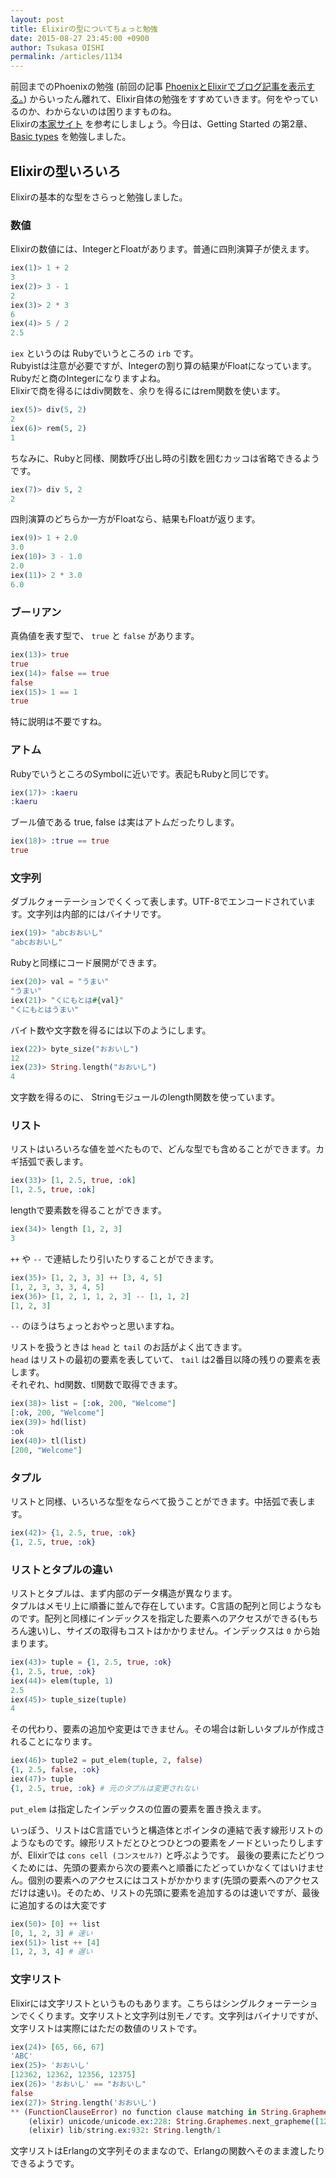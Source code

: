 ```yaml
---
layout: post
title: Elixirの型についてちょっと勉強
date: 2015-08-27 23:45:00 +0900
author: Tsukasa OISHI
permalink: /articles/1134
---
```



前回までのPhoenixの勉強 (前回の記事 [PhoenixとElixirでブログ記事を表示する。](https://www.kaeruspoon.net/articles/1132)) からいったん離れて、Elixir自体の勉強をすすめていきます。何をやっているのか、わからないのは困りますものね。  
Elixirの[本家サイト](http://elixir-lang.org/) を参考にしましょう。今日は、Getting Started の第2章、[Basic types](http://elixir-lang.org/getting-started/basic-types.html) を勉強しました。  

## Elixirの型いろいろ  
Elixirの基本的な型をさらっと勉強しました。  

### 数値  
Elixirの数値には、IntegerとFloatがあります。普通に四則演算子が使えます。  
```elixir  
iex(1)> 1 + 2  
3  
iex(2)> 3 - 1  
2  
iex(3)> 2 * 3  
6  
iex(4)> 5 / 2  
2.5  
```  
 ```iex``` というのは Rubyでいうところの ```irb``` です。  
Rubyistは注意が必要ですが、Integerの割り算の結果がFloatになっています。Rubyだと商のIntegerになりますよね。  
Elixirで商を得るにはdiv関数を、余りを得るにはrem関数を使います。  
```elixir  
iex(5)> div(5, 2)  
2  
iex(6)> rem(5, 2)  
1  
```  
ちなみに、Rubyと同様、関数呼び出し時の引数を囲むカッコは省略できるようです。  
```elixir  
iex(7)> div 5, 2  
2  
```  
四則演算のどちらか一方がFloatなら、結果もFloatが返ります。  
```elixir  
iex(9)> 1 + 2.0  
3.0  
iex(10)> 3 - 1.0  
2.0  
iex(11)> 2 * 3.0  
6.0  
```  

### ブーリアン  
真偽値を表す型で、 ```true``` と ```false``` があります。  
```elixir  
iex(13)> true  
true  
iex(14)> false == true  
false  
iex(15)> 1 == 1  
true  
```  
特に説明は不要ですね。  

### アトム  
RubyでいうところのSymbolに近いです。表記もRubyと同じです。  
```elixir  
iex(17)> :kaeru  
:kaeru  
```  
ブール値である true, false は実はアトムだったりします。  
```elixir  
iex(18)> :true == true  
true  
```  

### 文字列  
ダブルクォーテーションでくくって表します。UTF-8でエンコードされています。文字列は内部的にはバイナリです。  
```elixir  
iex(19)> "abcおおいし"  
"abcおおいし"  
```  
Rubyと同様にコード展開ができます。  
```elixir  
iex(20)> val = "うまい"  
"うまい"  
iex(21)> "くにもとは#{val}"  
"くにもとはうまい"  
```  
バイト数や文字数を得るには以下のようにします。  
```elixir  
iex(22)> byte_size("おおいし")  
12  
iex(23)> String.length("おおいし")  
4  
```  
文字数を得るのに、 Stringモジュールのlength関数を使っています。  

### リスト  
リストはいろいろな値を並べたもので、どんな型でも含めることができます。カギ括弧で表します。  
```elixir  
iex(33)> [1, 2.5, true, :ok]  
[1, 2.5, true, :ok]  
```  
lengthで要素数を得ることができます。  
```elixir  
iex(34)> length [1, 2, 3]  
3  
```  
 ```++``` や ```--``` で連結したり引いたりすることができます。  
```elixir  
iex(35)> [1, 2, 3, 3] ++ [3, 4, 5]  
[1, 2, 3, 3, 3, 4, 5]  
iex(36)> [1, 2, 1, 1, 2, 3] -- [1, 1, 2]  
[1, 2, 3]  
```  
 ```--``` のほうはちょっとおやっと思いますね。  

リストを扱うときは ```head``` と ```tail``` のお話がよく出てきます。  
  ```head``` はリストの最初の要素を表していて、 ```tail``` は2番目以降の残りの要素を表します。  
それぞれ、hd関数、tl関数で取得できます。  
```elixir  
iex(38)> list = [:ok, 200, "Welcome"]  
[:ok, 200, "Welcome"]  
iex(39)> hd(list)  
:ok  
iex(40)> tl(list)  
[200, "Welcome"]  
```  

### タプル  
リストと同様、いろいろな型をならべて扱うことができます。中括弧で表します。  
```elixir  
iex(42)> {1, 2.5, true, :ok}  
{1, 2.5, true, :ok}  
```  

### リストとタプルの違い  
リストとタプルは、まず内部のデータ構造が異なります。  
タプルはメモリ上に順番に並んで存在しています。C言語の配列と同じようなものです。配列と同様にインデックスを指定した要素へのアクセスができる(もちろん速い)し、サイズの取得もコストはかかりません。インデックスは ```0``` から始まります。  
```elixir  
iex(43)> tuple = {1, 2.5, true, :ok}  
{1, 2.5, true, :ok}  
iex(44)> elem(tuple, 1)  
2.5  
iex(45)> tuple_size(tuple)  
4  
```  
その代わり、要素の追加や変更はできません。その場合は新しいタプルが作成されることになります。  
```elixir  
iex(46)> tuple2 = put_elem(tuple, 2, false)  
{1, 2.5, false, :ok}  
iex(47)> tuple  
{1, 2.5, true, :ok} # 元のタプルは変更されない  
```  
 ```put_elem``` は指定したインデックスの位置の要素を置き換えます。  

いっぽう、リストはC言語でいうと構造体とポインタの連結で表す線形リストのようなものです。線形リストだとひとつひとつの要素をノードといったりしますが、Elixirでは ```cons cell (コンスセル?)``` と呼ぶようです。 
最後の要素にたどりつくためには、先頭の要素から次の要素へと順番にたどっていかなくてはいけません。個別の要素へのアクセスにはコストがかかります(先頭の要素へのアクセスだけは速い)。そのため、リストの先頭に要素を追加するのは速いですが、最後に追加するのは大変です  
```elixir  
iex(50)> [0] ++ list  
[0, 1, 2, 3] # 速い  
iex(51)> list ++ [4]  
[1, 2, 3, 4] # 遅い  
```  

### 文字リスト  
Elixirには文字リストというものもあります。こちらはシングルクォーテーションでくくります。文字リストと文字列は別モノです。文字列はバイナリですが、文字リストは実際にはただの数値のリストです。  
```elixir  
iex(24)> [65, 66, 67]  
'ABC'  
iex(25)> 'おおいし'  
[12362, 12362, 12356, 12375]  
iex(26)> 'おおいし' == "おおいし"  
false  
iex(27)> String.length('おおいし')  
** (FunctionClauseError) no function clause matching in String.Graphemes.next_grapheme/1  
    (elixir) unicode/unicode.ex:228: String.Graphemes.next_grapheme([12362, 12362, 12356, 12375])  
    (elixir) lib/string.ex:932: String.length/1  
```  
文字リストはErlangの文字列そのままなので、Erlangの関数へそのまま渡したりできるようです。  
